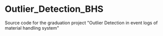 # Outlier_Detection_BHS
Source code for the graduation project "Outlier Detection in event logs of material handling system"
